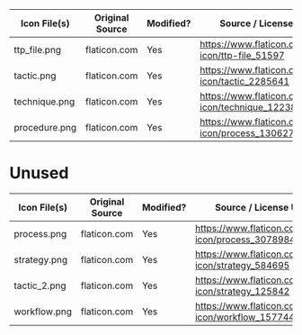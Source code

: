 

| Icon File(s)            |  Original Source   | Modified? | Source / License URL                                             |
|-------------------------|--------------------|-----------|------------------------------------------------------------------|
| ttp_file.png            | flaticon.com       | Yes       | https://www.flaticon.com/free-icon/ttp-file_51597                |
| tactic.png              | flaticon.com       | Yes       | https://www.flaticon.com/free-icon/tactic_2285641                |
| technique.png           | flaticon.com       | Yes       | https://www.flaticon.com/free-icon/technique_12238258            |
| procedure.png           | flaticon.com       | Yes       | https://www.flaticon.com/free-icon/process_1306270               |


# Unused

| Icon File(s)            |  Original Source   | Modified? | Source / License URL                                             |
|-------------------------|--------------------|-----------|------------------------------------------------------------------|
| process.png             | flaticon.com       | Yes       | https://www.flaticon.com/free-icon/process_3078984               |
| strategy.png            | flaticon.com       | Yes       | https://www.flaticon.com/free-icon/strategy_584695               |
| tactic_2.png            | flaticon.com       | Yes       | https://www.flaticon.com/free-icon/strategy_125842               |
| workflow.png            | flaticon.com       | Yes       | https://www.flaticon.com/free-icon/workflow_15774494             |

